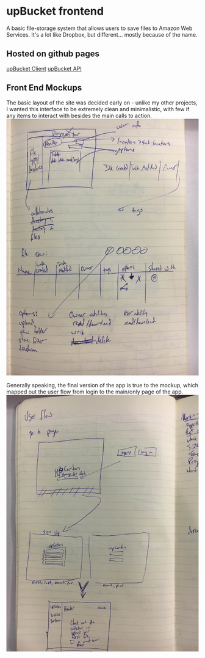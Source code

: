 # upBucket frontend

A basic file-storage system that allows users to save files to Amazon Web
Services. It's a lot like Dropbox, but different... mostly because of the
name.

## Hosted on github pages

  [upBucket Client](http://apalmer0.github.io/upbucket-client/index.html)
  [upBucket API](https://pacific-chamber-64011.herokuapp.com)

## Front End Mockups

The basic layout of the site was decided early on - unlike my other projects,
I wanted this interface to be extremely clean and minimalistic, with few if any
items to interact with besides the main calls to action.
  ![Mockup](assets/images/mockup1.JPG?raw=true)

Generally speaking, the final version of the app is true to the mockup, which
mapped out the user flow from login to the main/only page of the app.
  ![Mockup](assets/images/mockup2.JPG?raw=true)
